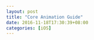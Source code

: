 ```yaml
---
layout: post
title: "Core Animation Guide"
date: 2016-11-18T17:30:39+08:00
categories: [iOS]
---
```



